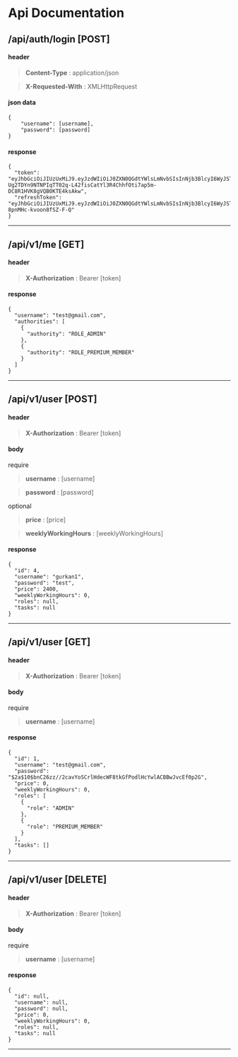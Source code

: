 # Api Documentation

## /api/auth/login      [POST]

#### header

> **Content-Type** : application/json

> **X-Requested-With** : XMLHttpRequest

#### json data
```
{
    "username": [username],
    "password": [password]
}
```
#### response
```
{
  "token": "eyJhbGciOiJIUzUxMiJ9.eyJzdWIiOiJ0ZXN0QGdtYWlsLmNvbSIsInNjb3BlcyI6WyJST0xFX0FETUlOIiwiUk9MRV9QUkVNSVVNX01FTUJFUiJdLCJpc3MiOiJodHRwOi8vZ3Vya2FuLmNvbSIsImlhdCI6MTQ4NjY1MDgzNSwiZXhwIjoxNDg2NjUxNzM1fQ.WhmTlFX2HDPMgFZ-Ug2TDYn9NTNPIqTT02q-L42fisCatYl3R4ChhfOti7ap5m-DC8R1HVK8gVQB0KTE4ksAkw",
  "refreshToken": "eyJhbGciOiJIUzUxMiJ9.eyJzdWIiOiJ0ZXN0QGdtYWlsLmNvbSIsInNjb3BlcyI6WyJST0xFX1JFRlJFU0hfVE9LRU4iXSwiaXNzIjoiaHR0cDovL2d1cmthbi5jb20iLCJqdGkiOiJkZTkxYzk3ZS04NDgwLTQzYjQtYmI4MC1lNmYxNmJiMWExNDUiLCJpYXQiOjE0ODY2NTA4MzUsImV4cCI6MTQ4NjY1NDQzNX0.1WgWVBKc0JAZ68dyLZkES30EOhgXTdOLhUf8DQHPHMjUVw8z3C3Y0vJweaEW9DVON-8pnMHc-kvoon8fSZ-F-Q"
}
```
--------

## /api/v1/me      [GET]

#### header
> **X-Authorization** : Bearer [token]

#### response
```
{
  "username": "test@gmail.com",
  "authorities": [
    {
      "authority": "ROLE_ADMIN"
    },
    {
      "authority": "ROLE_PREMIUM_MEMBER"
    }
  ]
}
```
------

## /api/v1/user [POST]

#### header
> **X-Authorization** : Bearer [token]

#### body       
require
> **username** : [username]

> **password** : [password]

optional
> **price** : [price]

> **weeklyWorkingHours** : [weeklyWorkingHours]

#### response
```
{
  "id": 4,
  "username": "gurkan1",
  "password": "test",
  "price": 2400,
  "weeklyWorkingHours": 0,
  "roles": null,
  "tasks": null
}
```
--------

## /api/v1/user [GET]

#### header
> **X-Authorization** : Bearer [token]

#### body       
require
> **username** : [username]


#### response
```
{
  "id": 1,
  "username": "test@gmail.com",
  "password": "$2a$10$bnC26zz//2cavYoSCrlHdecWF8tkGfPodlHcYwlACBBwJvcEf0p2G",
  "price": 0,
  "weeklyWorkingHours": 0,
  "roles": [
    {
      "role": "ADMIN"
    },
    {
      "role": "PREMIUM_MEMBER"
    }
  ],
  "tasks": []
}
```
--------

## /api/v1/user [DELETE]

#### header
> **X-Authorization** : Bearer [token]

#### body       
require
> **username** : [username]


#### response
```
{
  "id": null,
  "username": null,
  "password": null,
  "price": 0,
  "weeklyWorkingHours": 0,
  "roles": null,
  "tasks": null
}
```
--------